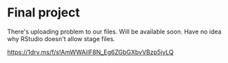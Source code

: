 # Final project

There's uploading problem to our files. Will be available soon.
Have no idea why RStudio doesn't allow stage files.

https://1drv.ms/f/s!AmWWAiIF8N_Eg6ZGbGXbvVBzp5jvLQ
